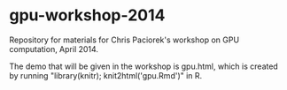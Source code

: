 gpu-workshop-2014
=================

Repository for materials for Chris Paciorek's workshop on GPU computation, April 2014.

The demo that will be given in the workshop is gpu.html, which is created by running "library(knitr); knit2html('gpu.Rmd')" in R.
